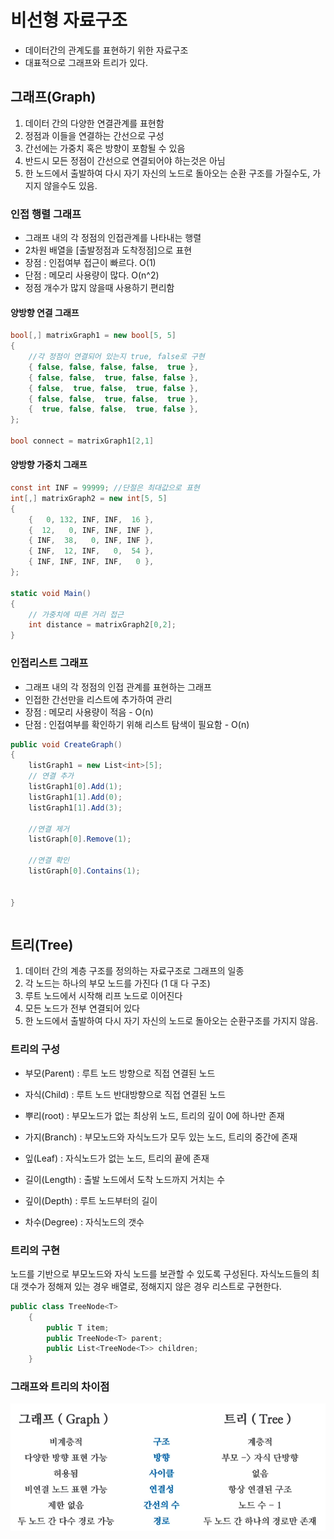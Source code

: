 # 비선형 자료구조

- 데이터간의 관계도를 표현하기 위한 자료구조
- 대표적으로 그래프와 트리가 있다.

## 그래프(Graph)

1. 데이터 간의 다양한 연결관계를 표현함
2. 정점과 이들을 연결하는 간선으로 구성
3. 간선에는 가중치 혹은 방향이 포함될 수 있음
4. 반드시 모든 정점이 간선으로 연결되어야 하는것은 아님
5. 한 노드에서 출발하여 다시 자기 자신의 노드로 돌아오는 순환 구조를 가질수도, 가지지 않을수도 있음.

### 인접 행렬 그래프
- 그래프 내의 각 정점의 인접관계를 나타내는 행렬
- 2차원 배열을 [출발정점과 도착정점]으로 표현
- 장점 : 인접여부 접근이 빠르다. O(1)
- 단점 : 메모리 사용량이 많다. O(n^2)
- 정점 개수가 많지 않을때 사용하기 편리함  

#### 양방향 연결 그래프
```c#
bool[,] matrixGraph1 = new bool[5, 5]
{
    //각 정점이 연결되어 있는지 true, false로 구현
    { false, false, false, false,  true },
    { false, false,  true, false, false },
    { false,  true, false,  true, false },
    { false, false,  true, false,  true },
    {  true, false, false,  true, false },
};

bool connect = matrixGraph1[2,1]
```

#### 양방향 가중치 그래프
```c#
const int INF = 99999; //단절은 최대값으로 표현
int[,] matrixGraph2 = new int[5, 5]
{
    {   0, 132, INF, INF,  16 },
    {  12,   0, INF, INF, INF },
    { INF,  38,   0, INF, INF },
    { INF,  12, INF,   0,  54 },
    { INF, INF, INF, INF,   0 },
};

static void Main()
{
    // 가중치에 따른 거리 접근
    int distance = matrixGraph2[0,2];
}
```

### 인접리스트 그래프
- 그래프 내의 각 정점의 인접 관계를 표현하는 그래프
- 인접한 간선만을 리스트에 추가하여 관리
- 장점 : 메모리 사용량이 적음 - O(n)
- 단점 : 인접여부를 확인하기 위해 리스트 탐색이 필요함 - O(n)

```c#
public void CreateGraph()
{
    listGraph1 = new List<int>[5];
    // 연결 추가
    listGraph1[0].Add(1);
    listGraph1[1].Add(0);
    listGraph1[1].Add(3);
    
    //연결 제거
    listGraph[0].Remove(1); 

    //연결 확인
    listGraph[0].Contains(1);


}
```
```c#

```

## 트리(Tree)

1. 데이터 간의 계층 구조를 정의하는 자료구조로 그래프의 일종
2. 각 노드는 하나의 부모 노드를 가진다 (1 대 다 구조)
3. 루트 노드에서 시작해 리프 노드로 이어진다
4. 모든 노드가 전부 연결되어 있다
5. 한 노드에서 출발하여 다시 자기 자신의 노드로 돌아오는 순환구조를 가지지 않음.


### 트리의 구성

- 부모(Parent) : 루트 노드 방향으로 직접 연결된 노드
- 자식(Child)  : 루트 노드 반대방향으로 직접 연결된 노드     
  
- 뿌리(root)   : 부모노드가 없는 최상위 노드, 트리의 깊이 0에 하나만 존재
- 가지(Branch) : 부모노드와 자식노드가 모두 있는 노드, 트리의 중간에 존재
- 잎(Leaf)     : 자식노드가 없는 노드, 트리의 끝에 존재

- 길이(Length) : 출발 노드에서 도착 노드까지 거치는 수
- 깊이(Depth)  : 루트 노드부터의 길이
- 차수(Degree) : 자식노드의 갯수

### 트리의 구현
노드를 기반으로 부모노드와 자식 노드를 보관할 수 있도록 구성된다.
자식노드들의 최대 갯수가 정해져 있는 경우 배열로, 정해지지 않은 경우 리스트로 구현한다.
```c#
public class TreeNode<T>
    {
        public T item;
        public TreeNode<T> parent;
        public List<TreeNode<T>> children;
    }
```

### 그래프와 트리의 차이점
![](./graph_tree.png)

